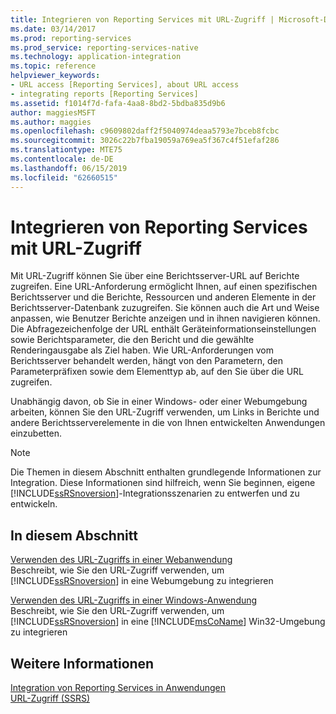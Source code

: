 ```yaml
---
title: Integrieren von Reporting Services mit URL-Zugriff | Microsoft-Dokumentation
ms.date: 03/14/2017
ms.prod: reporting-services
ms.prod_service: reporting-services-native
ms.technology: application-integration
ms.topic: reference
helpviewer_keywords:
- URL access [Reporting Services], about URL access
- integrating reports [Reporting Services]
ms.assetid: f1014f7d-fafa-4aa8-8bd2-5bdba835d9b6
author: maggiesMSFT
ms.author: maggies
ms.openlocfilehash: c9609802daff2f5040974deaa5793e7bceb8fcbc
ms.sourcegitcommit: 3026c22b7fba19059a769ea5f367c4f51efaf286
ms.translationtype: MTE75
ms.contentlocale: de-DE
ms.lasthandoff: 06/15/2019
ms.locfileid: "62660515"
---
```

# <a name="integrating-reporting-services-using-url-access"></a>Integrieren von Reporting Services mit URL-Zugriff
  Mit URL-Zugriff können Sie über eine Berichtsserver-URL auf Berichte zugreifen. Eine URL-Anforderung ermöglicht Ihnen, auf einen spezifischen Berichtsserver und die Berichte, Ressourcen und anderen Elemente in der Berichtsserver-Datenbank zuzugreifen. Sie können auch die Art und Weise anpassen, wie Benutzer Berichte anzeigen und in ihnen navigieren können. Die Abfragezeichenfolge der URL enthält Geräteinformationseinstellungen sowie Berichtsparameter, die den Bericht und die gewählte Renderingausgabe als Ziel haben. Wie URL-Anforderungen vom Berichtsserver behandelt werden, hängt von den Parametern, den Parameterpräfixen sowie dem Elementtyp ab, auf den Sie über die URL zugreifen.  
  
 Unabhängig davon, ob Sie in einer Windows- oder einer Webumgebung arbeiten, können Sie den URL-Zugriff verwenden, um Links in Berichte und andere Berichtsserverelemente in die von Ihnen entwickelten Anwendungen einzubetten.  
  
> [!NOTE]  
>  Die Themen in diesem Abschnitt enthalten grundlegende Informationen zur Integration. Diese Informationen sind hilfreich, wenn Sie beginnen, eigene [!INCLUDE[ssRSnoversion](../../includes/ssrsnoversion-md.md)]-Integrationsszenarien zu entwerfen und zu entwickeln.  
  
## <a name="in-this-section"></a>In diesem Abschnitt  
 [Verwenden des URL-Zugriffs in einer Webanwendung](../../reporting-services/application-integration/integrating-reporting-services-using-url-access-web-application.md)  
 Beschreibt, wie Sie den URL-Zugriff verwenden, um [!INCLUDE[ssRSnoversion](../../includes/ssrsnoversion-md.md)] in eine Webumgebung zu integrieren  
  
 [Verwenden des URL-Zugriffs in einer Windows-Anwendung](../../reporting-services/application-integration/integrating-reporting-services-using-url-access-windows-application.md)  
 Beschreibt, wie Sie den URL-Zugriff verwenden, um [!INCLUDE[ssRSnoversion](../../includes/ssrsnoversion-md.md)] in eine [!INCLUDE[msCoName](../../includes/msconame-md.md)] Win32-Umgebung zu integrieren  
  
## <a name="see-also"></a>Weitere Informationen  
 [Integration von Reporting Services in Anwendungen](../../reporting-services/application-integration/integrating-reporting-services-into-applications.md)   
 [URL-Zugriff (SSRS)](../../reporting-services/url-access-ssrs.md)  
  
  

